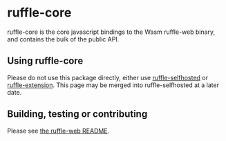 # ruffle-core

ruffle-core is the core javascript bindings to the Wasm ruffle-web binary,
and contains the bulk of the public API.

## Using ruffle-core

Please do not use this package directly, either use [ruffle-selfhosted](../selfhosted/) or
[ruffle-extension](../extension). This page may be merged into ruffle-selfhosted at a later
date.

## Building, testing or contributing

Please see [the ruffle-web README](../../README.md).
